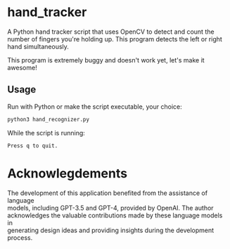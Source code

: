 # hand_tracker
A Python hand tracker script that uses OpenCV to detect and count the number 
of fingers you're holding up. This program detects the left or right hand
simultaneously.

This program is extremely buggy and doesn't work yet, let's make it awesome!
                                                                                
## Usage                                                                        
                                                                                
Run with Python or make the script executable, your choice:                     
                                                                                
```python                                                                       
python3 hand_recognizer.py                                                      
```                                                                             
                                                                                
While the script is running:                                                    
                                                                                
```                                                                             
Press q to quit.                                                                
```                                                                             
                                                                                
# Acknowlegdements                                                              
                                                                                
The development of this application benefited from the assistance of language   
models, including GPT-3.5 and GPT-4, provided by OpenAI. The author             
acknowledges the valuable contributions made by these language models in        
generating design ideas and providing insights during the development process.
